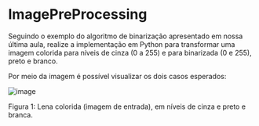 # ImagePreProcessing
Seguindo o exemplo do algoritmo de binarização apresentado em nossa última aula, realize a implementação em Python para transformar uma imagem colorida para níveis de cinza (0 a 255) e para binarizada (0 e 255), preto e branco.  

Por meio da imagem é possível visualizar os dois casos esperados:

![image](https://github.com/user-attachments/assets/d814ad23-3034-4e1e-ae23-023fe55c0909)

Figura 1: Lena colorida (imagem de entrada), em níveis de cinza e preto e branca. 
